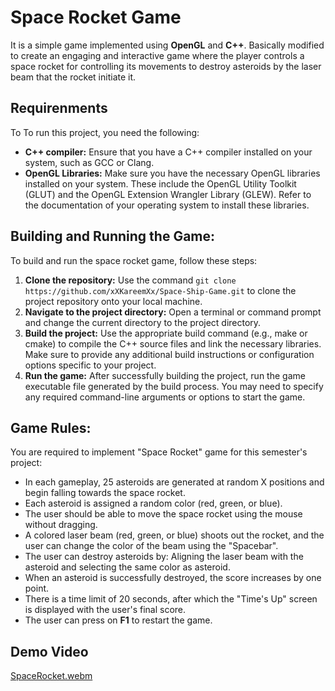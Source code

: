 # Space Rocket Game
It is a simple game implemented using **OpenGL** and **C++**. Basically modified to create an engaging and interactive game where the player controls a space rocket for controlling its movements to destroy asteroids by the laser beam that the rocket initiate it. 
## Requirenments
To To run this project, you need the following:
- **C++ compiler:** Ensure that you have a C++ compiler installed on your system, such as GCC or Clang.
- **OpenGL Libraries:** Make sure you have the necessary OpenGL libraries installed on your system. These include the OpenGL Utility Toolkit (GLUT) and the OpenGL Extension Wrangler Library (GLEW). Refer to the documentation of your operating system to install these libraries.

## Building and Running the Game:
To build and run the space rocket game, follow these steps:
1. **Clone the repository:** Use the command ```git clone https://github.com/xXKareemXx/Space-Ship-Game.git``` to clone the project repository onto your local machine.
2. **Navigate to the project directory:** Open a terminal or command prompt and change the current directory to the project directory.
3. **Build the project:** Use the appropriate build command (e.g., make or cmake) to compile the C++ source files and link the necessary libraries. Make sure to provide any additional build instructions or configuration options specific to your project.
4. **Run the game:** After successfully building the project, run the game executable file generated by the build process. You may need to specify any required command-line arguments or options to start the game.

## Game Rules:
You are required to implement "Space Rocket" game for this semester's project:
- In each gameplay, 25 asteroids are generated at random X positions and begin falling towards the space rocket.
- Each asteroid is assigned a random color (red, green, or blue).
- The user should be able to move the space rocket using the mouse without dragging.
- A colored laser beam (red, green, or blue) shoots out the rocket, and the user can change the color of the beam using the "Spacebar".
- The user can destroy asteroids by: Aligning the laser beam with the asteroid and selecting the same color as asteroid.
- When an asteroid is successfully destroyed, the score increases by one point.
- There is a time limit of 20 seconds, after which the "Time's Up" screen is displayed with the user's final score.
- The user can press on **F1** to restart the game.

## Demo Video
[SpaceRocket.webm](https://github.com/xXKareemXx/Space-Ship-Game/assets/61750924/d4ac2f54-505a-406e-ae3e-3461ae1a1ccb)
